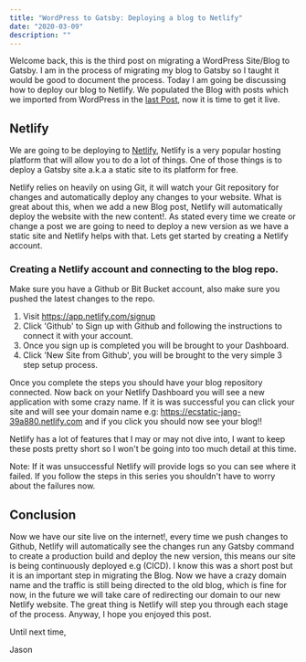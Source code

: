 ```yaml
---
title: "WordPress to Gatsby: Deploying a blog to Netlify"
date: "2020-03-09"
description: ""
---
```


Welcome back, this is the third post on migrating a WordPress Site/Blog to Gatsby. I am in the process of migrating my blog to Gatsby so I taught it would be good to document the process. Today I am going be discussing how to deploy our blog to Netlify. We populated the Blog with posts which we imported from WordPress in the [last Post](https://link-to-last-post.com), now it is time to get it live.

## Netlify

We are going to be deploying to [Netlify](https://www.netlify.com/), Netlify is a very popular hosting platform that will allow you to do a lot of things. One of those things is to deploy a Gatsby site a.k.a a static site to its platform for free.

Netlify relies on heavily on using Git, it will watch your Git repository for changes and automatically deploy any changes to your website. What is great about this, when we add a new Blog post, Netlify will automatically deploy the website with the new content!. As stated every time we create or change a post we are going to need to deploy a new version as we have a static site and Netlify helps with that. Lets get started by creating a Netlify account.

### Creating a Netlify account and connecting to the blog repo.

Make sure you have a Github or Bit Bucket account, also make sure you pushed the latest changes to the repo.

1. Visit https://app.netlify.com/signup
2. Click 'Github' to Sign up with Github and following the instructions to connect it with your account.
3. Once you sign up is completed you will be brought to your Dashboard.
4. Click 'New Site from Github', you will be brought to the very simple 3 step setup process.

Once you complete the steps you should have your blog repository connected. Now back on your Netlify Dashboard you will see a new application with some crazy name. If it is was successful you can click your site and will see your domain name e.g: https://ecstatic-jang-39a880.netlify.com and if you click you should now see your blog!!

Netlify has a lot of features that I may or may not dive into, I want to keep these posts pretty short so I won't be going into too much detail at this time.

Note: If it was unsuccessful Netlify will provide logs so you can see where it failed. If you follow the steps in this series you shouldn't have to worry about the failures now.

## Conclusion

Now we have our site live on the internet!, every time we push changes to Github, Netlify will automatically see the changes run any Gatsby command to create a production build and deploy the new version, this means our site is being continuously deployed e.g (CICD). I know this was a short post but it is an important step in migrating the Blog. Now we have a crazy domain name and the traffic is still being directed to the old blog, which is fine for now, in the future we will take care of redirecting our domain to our new Netlify website. The great thing is Netlify will step you through each stage of the process. Anyway, I hope you enjoyed this post.

Until next time,

Jason